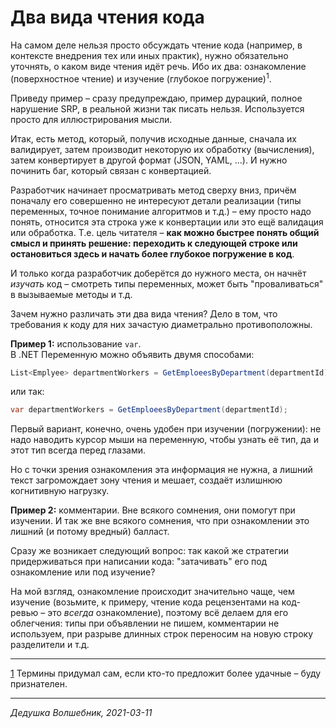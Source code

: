 # Два вида чтения кода

На самом деле нельзя просто обсуждать чтение кода (например, в контексте внедрения тех или иных практик), нужно обязательно уточнять, о каком виде чтения идёт речь. Ибо их два: ознакомление (поверхностное чтение) и изучение (глубокое погружение)<sup><a name="termins">1</a></sup>.

Приведу пример – сразу предупреждаю, пример дурацкий, полное нарушение SRP, в реальной жизни так писать нельзя. Используется просто для иллюстрирования мысли.

Итак, есть метод, который, получив исходные данные, сначала их валидирует, затем производит некоторую их обработку (вычисления), затем конвертирует в другой формат (JSON, YAML, ...). И нужно починить баг, который связан с конвертацией.

Разработчик начинает просматривать метод сверху вниз, причём поначалу его совершенно не интересуют детали реализации (типы переменных, точное понимание алгоритмов и т.д.) – ему просто надо понять, относится эта строка уже к конвертации или это ещё валидация или обработка. Т.е. цель читателя – **как можно быстрее понять общий смысл и принять решение: переходить к следующей строке или остановиться здесь и начать более глубокое погружение в код**.

И только когда разработчик доберётся до нужного места, он начнёт _изучать_ код – смотреть типы переменных, может быть "проваливаться" в вызываемые методы и т.д.

Зачем нужно различать эти два вида чтения? Дело в том, что требования к коду для них зачастую диаметрально противоположны.

**Пример 1:** использование `var`.  
В .NET Переменную можно объявить двумя способами:
```csharp
List<Emplyee> departmentWorkers = GetEmploeesByDepartment(departmentId);
```
или так:
```csharp
var departmentWorkers = GetEmploeesByDepartment(departmentId);
```
Первый вариант, конечно, очень удобен при изучении (погружении): не надо наводить курсор мыши на переменную, чтобы узнать её тип, да и этот тип всегда перед глазами.

Но с точки зрения ознакомления эта информация не нужна, а лишний текст загромождает зону чтения и мешает, создаёт излишнюю когнитивную нагрузку.

**Пример 2:** комментарии.
Вне всякого сомнения, они помогут при изучении. И так же вне всякого сомнения, что при ознакомлении это лишний (и потому вредный) балласт.

Сразу же возникает следующий вопрос: так какой же стратегии придерживаться при написании кода: "затачивать" его под ознакомление или под изучение?

На мой взгляд, ознакомление происходит значительно чаще, чем изучение (возьмите, к примеру, чтение кода рецензентами на код-ревью – это _всегда_ ознакомление), поэтому всё делаем для его облегчения: типы при объявлении не пишем, комментарии не используем, при разрыве длинных строк переносим на новую строку разделители и т.д.

----

[1](#termins) Термины придумал сам, если кто-то предложит более удачные – буду признателен. 

----

_Дедушка Волшебник, 2021-03-11_

